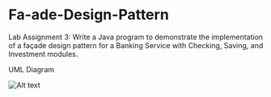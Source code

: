 # Fa-ade-Design-Pattern
Lab Assignment 3: Write a Java program to demonstrate the implementation of a façade design pattern for a Banking Service with Checking, Saving, and Investment modules.

UML Diagram

![Alt text](https://github.com/SelimRejabd/Facade-Design-Pattern/blob/main/UML%20diagram.png)
